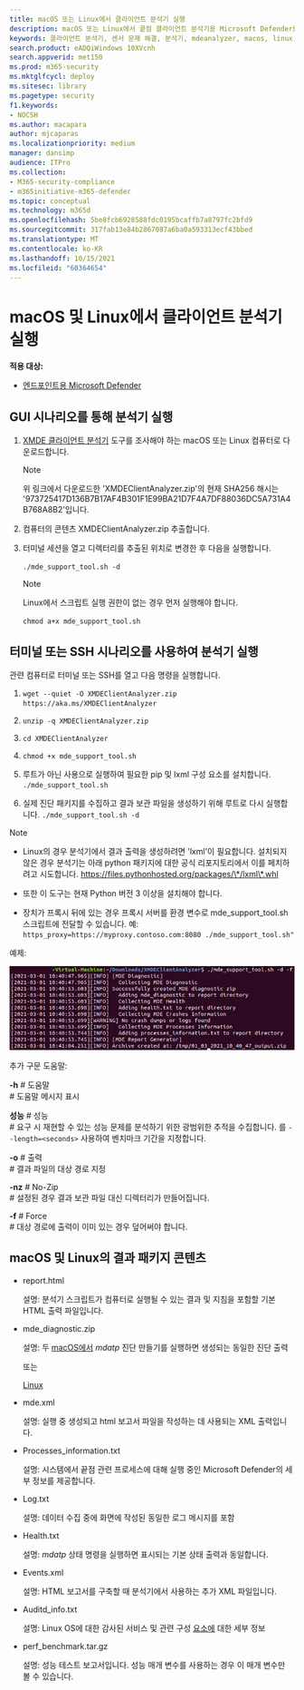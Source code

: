 ```yaml
---
title: macOS 또는 Linux에서 클라이언트 분석기 실행
description: macOS 또는 Linux에서 끝점 클라이언트 분석기용 Microsoft Defender를 실행하는 방법에 대해 자세히 알아보기
keywords: 클라이언트 분석기, 센서 문제 해결, 분석기, mdeanalyzer, macos, linux, mdeanalyzer
search.product: eADQiWindows 10XVcnh
search.appverid: met150
ms.prod: m365-security
ms.mktglfcycl: deploy
ms.sitesec: library
ms.pagetype: security
f1.keywords:
- NOCSH
ms.author: macapara
author: mjcaparas
ms.localizationpriority: medium
manager: dansimp
audience: ITPro
ms.collection:
- M365-security-compliance
- m365initiative-m365-defender
ms.topic: conceptual
ms.technology: m365d
ms.openlocfilehash: 5be8fcb6928588fdc0195bcaffb7a8797fc2bfd9
ms.sourcegitcommit: 317fab13e84b2867087a6ba0a593313ecf43bbed
ms.translationtype: MT
ms.contentlocale: ko-KR
ms.lasthandoff: 10/15/2021
ms.locfileid: "60364654"
---
```

# <a name="run-the-client-analyzer-on-macos-and-linux"></a>macOS 및 Linux에서 클라이언트 분석기 실행

**적용 대상:**
- [엔드포인트용 Microsoft Defender](https://go.microsoft.com/fwlink/p/?linkid=2146631)

## <a name="running-the-analyzer-through-gui-scenario"></a>GUI 시나리오를 통해 분석기 실행

1. [XMDE 클라이언트 분석기](https://aka.ms/XMDEClientAnalyzer) 도구를 조사해야 하는 macOS 또는 Linux 컴퓨터로 다운로드합니다.

   > [!NOTE]
   > 위 링크에서 다운로드한 'XMDEClientAnalyzer.zip'의 현재 SHA256 해시는 '973725417D136B7B17AF4B301F1E99BA21D7F4A7DF88036DC5A731A4B768A8B2'입니다.

2. 컴퓨터의 콘텐츠 XMDEClientAnalyzer.zip 추출합니다.

3. 터미널 세션을 열고 디렉터리를 추출된 위치로 변경한 후 다음을 실행합니다.

   `./mde_support_tool.sh -d`

   > [!NOTE]
   > Linux에서 스크립트 실행 권한이 없는 경우 먼저 실행해야 합니다.
   >
   > `chmod a+x mde_support_tool.sh`

## <a name="running-the-analyzer-using-a-terminal-or-ssh-scenario"></a>터미널 또는 SSH 시나리오를 사용하여 분석기 실행

관련 컴퓨터로 터미널 또는 SSH를 열고 다음 명령을 실행합니다.

1. `wget --quiet -O XMDEClientAnalyzer.zip https://aka.ms/XMDEClientAnalyzer`

2. `unzip -q XMDEClientAnalyzer.zip`

3. `cd XMDEClientAnalyzer`

4. `chmod +x mde_support_tool.sh`

3. 루트가 아닌 사용으로 실행하여 필요한 pip 및 lxml 구성 요소를 설치합니다. `./mde_support_tool.sh`

4. 실제 진단 패키지를 수집하고 결과 보관 파일을 생성하기 위해 루트로 다시 실행합니다. `./mde_support_tool.sh -d`

> [!NOTE]
> - Linux의 경우 분석기에서 결과 출력을 생성하려면 'lxml'이 필요합니다. 설치되지 않은 경우 분석기는 아래 python 패키지에 대한 공식 리포지토리에서 이를 페치하려고 시도합니다. <https://files.pythonhosted.org/packages/\*/lxml\*.whl>
> 
> - 또한 이 도구는 현재 Python 버전 3 이상을 설치해야 합니다.
> 
> - 장치가 프록시 뒤에 있는 경우 프록시 서버를 환경 변수로 mde_support_tool.sh 스크립트에 전달할 수 있습니다. 예: `https_proxy=https://myproxy.contoso.com:8080 ./mde_support_tool.sh"`

예제:

![명령줄 예제의 이미지입니다.](images/4ca188f6c457e335abe3c9ad3eddda26.png)

추가 구문 도움말:

**-h** \# 도움말<br>
\# 도움말 메시지 표시

**성능** \# 성능<br>
\# 요구 시 재현할 수 있는 성능 문제를 분석하기 위한 광범위한 추적을 수집합니다. 를 `--length=<seconds>` 사용하여 벤치마크 기간을 지정합니다.

**-o** \# 출력<br>
\# 결과 파일의 대상 경로 지정

**-nz** \# No-Zip<br>
\# 설정된 경우 결과 보관 파일 대신 디렉터리가 만들어집니다.

**-f** \# Force<br>
\# 대상 경로에 출력이 이미 있는 경우 덮어써야 합니다.

## <a name="result-package-contents-on-macos-and-linux"></a>macOS 및 Linux의 결과 패키지 콘텐츠

- report.html

  설명: 분석기 스크립트가 컴퓨터로 실행될 수 있는 결과 및 지침을 포함할 기본 HTML 출력 파일입니다.

- mde_diagnostic.zip

  설명: 두 [macOS에서](/windows/security/threat-protection/microsoft-defender-atp/mac-resources#collecting-diagnostic-information) *mdatp* 진단 만들기를 실행하면 생성되는 동일한 진단 출력

  또는

  [Linux](/windows/security/threat-protection/microsoft-defender-atp/linux-resources#collect-diagnostic-information)

- mde.xml

  설명: 실행 중 생성되고 html 보고서 파일을 작성하는 데 사용되는 XML 출력입니다.

- Processes_information.txt

  설명: 시스템에서 끝점 관련 프로세스에 대해 실행 중인 Microsoft Defender의 세부 정보를 제공합니다.

- Log.txt

  설명: 데이터 수집 중에 화면에 작성된 동일한 로그 메시지를 포함

- Health.txt

  설명: *mdatp* 상태 명령을 실행하면 표시되는 기본 상태 출력과 동일합니다.

- Events.xml

  설명: HTML 보고서를 구축할 때 분석기에서 사용하는 추가 XML 파일입니다.

- Auditd_info.txt

  설명: Linux OS에 대한 감사된 서비스 및 관련 구성 [요소에](/windows/security/threat-protection/microsoft-defender-atp/linux-support-events) 대한 세부 정보

- perf_benchmark.tar.gz

  설명: 성능 테스트 보고서입니다. 성능 매개 변수를 사용하는 경우 이 매개 변수만 볼 수 있습니다.
